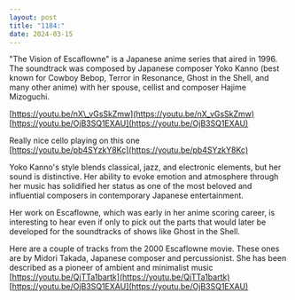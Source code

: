 ```yaml
---
layout: post
title: "1184:"
date: 2024-03-15
---
```


"The Vision of Escaflowne" is a Japanese anime series that aired in 1996\. The soundtrack was composed by Japanese composer Yoko Kanno (best known for Cowboy Bebop, Terror in Resonance, Ghost in the Shell, and many other anime) with her spouse, cellist and composer Hajime Mizoguchi.

[https://youtu.be/nX\_vGsSkZmw](https://youtu.be/nX_vGsSkZmw)  
[https://youtu.be/OjB3SQ1EXAU](https://youtu.be/OjB3SQ1EXAU)

Really nice cello playing on this one  
[https://youtu.be/pb4SYzkY8Kc](https://youtu.be/pb4SYzkY8Kc)

Yoko Kanno's style blends classical, jazz, and electronic elements, but her sound is distinctive. Her ability to evoke emotion and atmosphere through her music has solidified her status as one of the most beloved and influential composers in contemporary Japanese entertainment.

Her work on Escaflowne, which was early in her anime scoring career, is interesting to hear even if only to pick out the parts that would later be developed for the soundtracks of shows like Ghost in the Shell.

Here are a couple of tracks from the 2000 Escaflowne movie. These ones are by Midori Takada, Japanese composer and percussionist. She has been described as a pioneer of ambient and minimalist music  
[https://youtu.be/QjTTa1bartk](https://youtu.be/QjTTa1bartk)  
[https://youtu.be/OjB3SQ1EXAU](https://youtu.be/OjB3SQ1EXAU)
